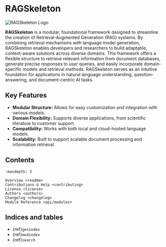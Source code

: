 # RAGSkeleton

![RAGSkeleton Logo](./_static/RAGSkeleton-logo.png)

**RAGSkeleton** is a modular, foundational framework designed to streamline the creation of Retrieval-Augmented Generation (RAG) systems. By combining retrieval mechanisms with language model generation, RAGSkeleton enables developers and researchers to build adaptable, context-aware solutions across diverse domains. This framework offers a flexible structure to retrieve relevant information from document databases, generate precise responses to user queries, and easily incorporate domain-specific models and retrieval methods. RAGSkeleton serves as an intuitive foundation for applications in natural language understanding, question-answering, and document-centric AI tasks.

## Key Features

- **Modular Structure:** Allows for easy customization and integration with various models.
- **Domain Flexibility:** Supports diverse applications, from scientific literature to customer support.
- **Compatibility:** Works with both local and cloud-hosted language models.
- **Scalability:** Built to support scalable document processing and information retrieval.


## Contents

```{toctree}
:maxdepth: 2

Overview <readme>
Contributions & Help <contributing>
License <license>
Authors <authors>
Changelog <changelog>
Module Reference <api/modules>
```

## Indices and tables

* {ref}`genindex`
* {ref}`modindex`
* {ref}`search`

[Sphinx]: http://www.sphinx-doc.org/
[Markdown]: https://daringfireball.net/projects/markdown/
[reStructuredText]: http://www.sphinx-doc.org/en/master/usage/restructuredtext/basics.html
[MyST]: https://myst-parser.readthedocs.io/en/latest/
